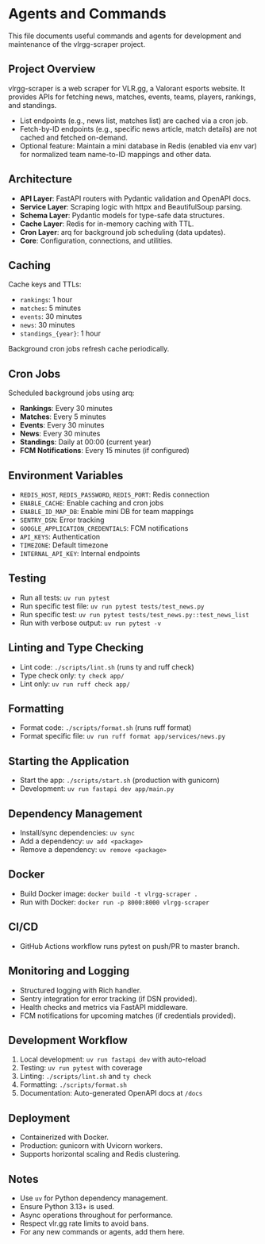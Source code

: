 # Agents and Commands

This file documents useful commands and agents for development and maintenance of the vlrgg-scraper project.

## Project Overview

vlrgg-scraper is a web scraper for VLR.gg, a Valorant esports website. It provides APIs for fetching news, matches, events, teams, players, rankings, and standings.

- List endpoints (e.g., news list, matches list) are cached via a cron job.
- Fetch-by-ID endpoints (e.g., specific news article, match details) are not cached and fetched on-demand.
- Optional feature: Maintain a mini database in Redis (enabled via env var) for normalized team name-to-ID mappings and other data.

## Architecture

- **API Layer**: FastAPI routers with Pydantic validation and OpenAPI docs.
- **Service Layer**: Scraping logic with httpx and BeautifulSoup parsing.
- **Schema Layer**: Pydantic models for type-safe data structures.
- **Cache Layer**: Redis for in-memory caching with TTL.
- **Cron Layer**: arq for background job scheduling (data updates).
- **Core**: Configuration, connections, and utilities.

## Caching

Cache keys and TTLs:
- `rankings`: 1 hour
- `matches`: 5 minutes
- `events`: 30 minutes
- `news`: 30 minutes
- `standings_{year}`: 1 hour

Background cron jobs refresh cache periodically.

## Cron Jobs

Scheduled background jobs using arq:
- **Rankings**: Every 30 minutes
- **Matches**: Every 5 minutes
- **Events**: Every 30 minutes
- **News**: Every 30 minutes
- **Standings**: Daily at 00:00 (current year)
- **FCM Notifications**: Every 15 minutes (if configured)

## Environment Variables

- `REDIS_HOST`, `REDIS_PASSWORD`, `REDIS_PORT`: Redis connection
- `ENABLE_CACHE`: Enable caching and cron jobs
- `ENABLE_ID_MAP_DB`: Enable mini DB for team mappings
- `SENTRY_DSN`: Error tracking
- `GOOGLE_APPLICATION_CREDENTIALS`: FCM notifications
- `API_KEYS`: Authentication
- `TIMEZONE`: Default timezone
- `INTERNAL_API_KEY`: Internal endpoints

## Testing
- Run all tests: `uv run pytest`
- Run specific test file: `uv run pytest tests/test_news.py`
- Run specific test: `uv run pytest tests/test_news.py::test_news_list`
- Run with verbose output: `uv run pytest -v`

## Linting and Type Checking
- Lint code: `./scripts/lint.sh` (runs ty and ruff check)
- Type check only: `ty check app/`
- Lint only: `uv run ruff check app/`

## Formatting
- Format code: `./scripts/format.sh` (runs ruff format)
- Format specific file: `uv run ruff format app/services/news.py`

## Starting the Application
- Start the app: `./scripts/start.sh` (production with gunicorn)
- Development: `uv run fastapi dev app/main.py`

## Dependency Management
- Install/sync dependencies: `uv sync`
- Add a dependency: `uv add <package>`
- Remove a dependency: `uv remove <package>`

## Docker
- Build Docker image: `docker build -t vlrgg-scraper .`
- Run with Docker: `docker run -p 8000:8000 vlrgg-scraper`

## CI/CD
- GitHub Actions workflow runs pytest on push/PR to master branch.

## Monitoring and Logging
- Structured logging with Rich handler.
- Sentry integration for error tracking (if DSN provided).
- Health checks and metrics via FastAPI middleware.
- FCM notifications for upcoming matches (if credentials provided).

## Development Workflow
1. Local development: `uv run fastapi dev` with auto-reload
2. Testing: `uv run pytest` with coverage
3. Linting: `./scripts/lint.sh` and `ty check`
4. Formatting: `./scripts/format.sh`
5. Documentation: Auto-generated OpenAPI docs at `/docs`

## Deployment
- Containerized with Docker.
- Production: gunicorn with Uvicorn workers.
- Supports horizontal scaling and Redis clustering.

## Notes
- Use `uv` for Python dependency management.
- Ensure Python 3.13+ is used.
- Async operations throughout for performance.
- Respect vlr.gg rate limits to avoid bans.
- For any new commands or agents, add them here.